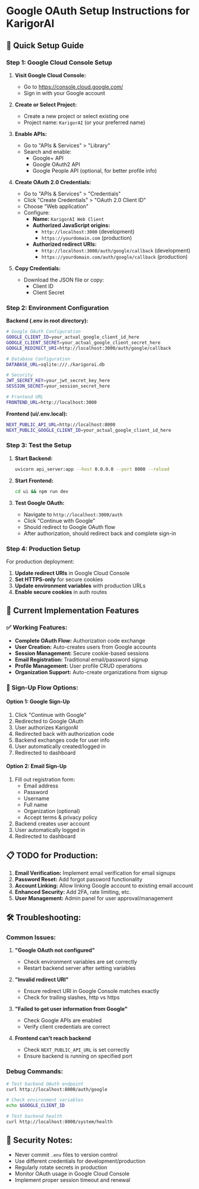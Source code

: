 # Google OAuth Setup Instructions for KarigorAI

## 🚀 Quick Setup Guide

### Step 1: Google Cloud Console Setup

1. **Visit Google Cloud Console:**
   - Go to https://console.cloud.google.com/
   - Sign in with your Google account

2. **Create or Select Project:**
   - Create a new project or select existing one
   - Project name: `KarigorAI` (or your preferred name)

3. **Enable APIs:**
   - Go to "APIs & Services" > "Library"
   - Search and enable:
     - Google+ API
     - Google OAuth2 API
     - Google People API (optional, for better profile info)

4. **Create OAuth 2.0 Credentials:**
   - Go to "APIs & Services" > "Credentials"
   - Click "Create Credentials" > "OAuth 2.0 Client ID"
   - Choose "Web application"
   - Configure:
     - **Name:** `KarigorAI Web Client`
     - **Authorized JavaScript origins:**
       - `http://localhost:3000` (development)
       - `https://yourdomain.com` (production)
     - **Authorized redirect URIs:**
       - `http://localhost:3000/auth/google/callback` (development)
       - `https://yourdomain.com/auth/google/callback` (production)

5. **Copy Credentials:**
   - Download the JSON file or copy:
     - Client ID
     - Client Secret

### Step 2: Environment Configuration

**Backend (.env in root directory):**
```bash
# Google OAuth Configuration
GOOGLE_CLIENT_ID=your_actual_google_client_id_here
GOOGLE_CLIENT_SECRET=your_actual_google_client_secret_here
GOOGLE_REDIRECT_URI=http://localhost:3000/auth/google/callback

# Database Configuration
DATABASE_URL=sqlite:///./karigorai.db

# Security
JWT_SECRET_KEY=your_jwt_secret_key_here
SESSION_SECRET=your_session_secret_here

# Frontend URL
FRONTEND_URL=http://localhost:3000
```

**Frontend (ui/.env.local):**
```bash
NEXT_PUBLIC_API_URL=http://localhost:8000
NEXT_PUBLIC_GOOGLE_CLIENT_ID=your_actual_google_client_id_here
```

### Step 3: Test the Setup

1. **Start Backend:**
   ```bash
   uvicorn api_server:app --host 0.0.0.0 --port 8000 --reload
   ```

2. **Start Frontend:**
   ```bash
   cd ui && npm run dev
   ```

3. **Test Google OAuth:**
   - Navigate to `http://localhost:3000/auth`
   - Click "Continue with Google"
   - Should redirect to Google OAuth flow
   - After authorization, should redirect back and complete sign-in

### Step 4: Production Setup

For production deployment:

1. **Update redirect URIs** in Google Cloud Console
2. **Set HTTPS-only** for secure cookies
3. **Update environment variables** with production URLs
4. **Enable secure cookies** in auth routes

## 🔧 Current Implementation Features

### ✅ Working Features:
- **Complete OAuth Flow:** Authorization code exchange
- **User Creation:** Auto-creates users from Google accounts
- **Session Management:** Secure cookie-based sessions
- **Email Registration:** Traditional email/password signup
- **Profile Management:** User profile CRUD operations
- **Organization Support:** Auto-create organizations from signup

### 🚀 Sign-Up Flow Options:

#### Option 1: Google Sign-Up
1. Click "Continue with Google"
2. Redirected to Google OAuth
3. User authorizes KarigorAI
4. Redirected back with authorization code
5. Backend exchanges code for user info
6. User automatically created/logged in
7. Redirected to dashboard

#### Option 2: Email Sign-Up
1. Fill out registration form:
   - Email address
   - Password
   - Username
   - Full name
   - Organization (optional)
   - Accept terms & privacy policy
2. Backend creates user account
3. User automatically logged in
4. Redirected to dashboard

## 📋 TODO for Production:

1. **Email Verification:** Implement email verification for email signups
2. **Password Reset:** Add forgot password functionality
3. **Account Linking:** Allow linking Google account to existing email account
4. **Enhanced Security:** Add 2FA, rate limiting, etc.
5. **User Management:** Admin panel for user approval/management

## 🛠️ Troubleshooting:

### Common Issues:

1. **"Google OAuth not configured"**
   - Check environment variables are set correctly
   - Restart backend server after setting variables

2. **"Invalid redirect URI"**
   - Ensure redirect URI in Google Console matches exactly
   - Check for trailing slashes, http vs https

3. **"Failed to get user information from Google"**
   - Check Google APIs are enabled
   - Verify client credentials are correct

4. **Frontend can't reach backend**
   - Check `NEXT_PUBLIC_API_URL` is set correctly
   - Ensure backend is running on specified port

### Debug Commands:

```bash
# Test backend OAuth endpoint
curl http://localhost:8000/auth/google

# Check environment variables
echo $GOOGLE_CLIENT_ID

# Test backend health
curl http://localhost:8000/system/health
```

## 🔐 Security Notes:

- Never commit `.env` files to version control
- Use different credentials for development/production
- Regularly rotate secrets in production
- Monitor OAuth usage in Google Cloud Console
- Implement proper session timeout and renewal 